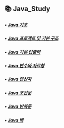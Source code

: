 ## 📚 Java_Study
##### • [Java 기초](https://inhwan19991120.tistory.com/29)
##### • [Java 프로젝트 및 기본 구조](https://inhwan19991120.tistory.com/30)
##### • [Java 기본 입출력](https://inhwan19991120.tistory.com/31)
##### • [Java 변수와 자료형](https://inhwan19991120.tistory.com/32)
##### • [Java 연산자](https://inhwan19991120.tistory.com/33)
##### • [Java 조건문](https://inhwan19991120.tistory.com/34)
##### • [Java 반복문](https://inhwan19991120.tistory.com/35)
##### • [Java 배](https://inhwan19991120.tistory.com/36)